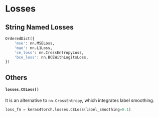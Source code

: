 # Losses

## String Named Losses

```python
OrderedDict({
    'mse': nn.MSELoss,
    'mae': nn.L1Loss,
    'ce_loss': nn.CrossEntropyLoss,
    'bce_loss': nn.BCEWithLogitsLoss,
})
```



## Others

#### `losses.CELoss()`

It is an alternative to `nn.CrossEntropy`, which integrates label smoothing.

```python
loss_fn = keras4torch.losses.CELoss(label_smoothing=0.1)
```




